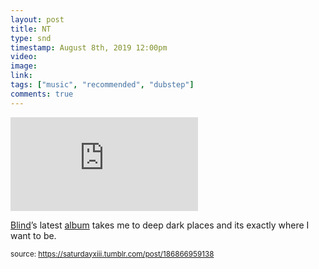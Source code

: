 ```yaml
---
layout: post
title: NT
type: snd
timestamp: August 8th, 2019 12:00pm
video: 
image: 
link: 
tags: ["music", "recommended", "dubstep"]
comments: true
---
```

<embed type="audio/mpeg" src="https://bandcamp.com/stream_redirect?enc=mp3-128&amp;track_id=3114575757&amp;ts=1618890939&amp;t=80e1a1359e25e2d6017cc5b80f4852fdf25de0f9">
       
<a href="https://www.blindedm.com" target="_blank">Blind</a>’s latest <a href="https://blindhandicap.bandcamp.com/album/submerged" target="_blank">album</a> takes me to deep dark places and its exactly where I want to be.
 
  
<small>source: https://saturdayxiii.tumblr.com/post/186866959138</small>